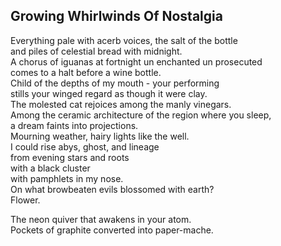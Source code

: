 Growing Whirlwinds Of Nostalgia
-------------------------------
Everything pale with acerb voices, the salt of the bottle  
and piles of celestial bread with midnight.  
A chorus of iguanas at fortnight un enchanted un prosecuted  
comes to a halt before a wine bottle.  
Child of the depths of my mouth - your performing  
stills your winged regard as though it were clay.  
The molested cat rejoices among the manly vinegars.  
Among the ceramic architecture of the region where you sleep,  
a dream faints into projections.  
Mourning weather, hairy lights like the well.  
I could rise abys, ghost, and lineage  
from evening stars and roots  
with a black cluster  
with pamphlets in my nose.  
On what browbeaten evils blossomed with earth?  
Flower.  
  
The neon quiver that awakens in your atom.  
Pockets of graphite converted into paper-mache.  
